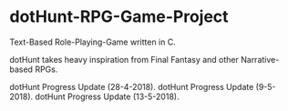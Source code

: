 # dotHunt-RPG-Game-Project
Text-Based Role-Playing-Game written in C.

dotHunt takes heavy inspiration from Final Fantasy and other Narrative-based RPGs.

dotHunt Progress Update (28-4-2018).
dotHunt Progress Update (9-5-2018).
dotHunt Progress Update (13-5-2018).

